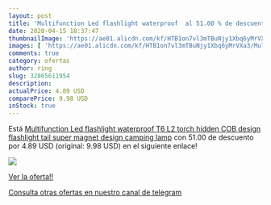 ```yaml
---
layout: post
title: 'Multifunction Led flashlight waterproof  al 51.00 % de descuento'
date: 2020-04-15 18:37:47
thumbnailImage: 'https://ae01.alicdn.com/kf/HTB1on7vl3mTBuNjy1Xbq6yMrVXa3/Multifunction-Led-flashlight-waterproof-T6-L2-torch-hidden-COB-design-flashlight-tail-super-magnet-design-camping.jpg_350x350._SL200_.jpg'
images: [ 'https://ae01.alicdn.com/kf/HTB1on7vl3mTBuNjy1Xbq6yMrVXa3/Multifunction-Led-flashlight-waterproof-T6-L2-torch-hidden-COB-design-flashlight-tail-super-magnet-design-camping.jpg_350x350._SL200_.jpg' ]
comments: true
category: ofertas
author: ring
slug: 32865611954
description:
actualPrice: 4.89 USD
comparePrice: 9.98 USD
inStock: true
---
```


Está [Multifunction Led flashlight waterproof T6 L2 torch hidden COB design flashlight tail super magnet design camping lamp](https://www.amazon.com/dp/32865611954/?tag=redken08-20) con 51.00 de descuento por 4.89 USD (original: 9.98 USD) en el siguiente enlace!

[![](https://ae01.alicdn.com/kf/HTB1on7vl3mTBuNjy1Xbq6yMrVXa3/Multifunction-Led-flashlight-waterproof-T6-L2-torch-hidden-COB-design-flashlight-tail-super-magnet-design-camping.jpg_350x350._SL200_.jpg)](https://www.amazon.com/dp/32865611954/?tag=redken08-20)

[Ver la oferta!!](https://www.amazon.com/dp/32865611954/?tag=redken08-20)

[Consulta otras ofertas en nuestro canal de telegram](https://t.me/s/ofertas25)
